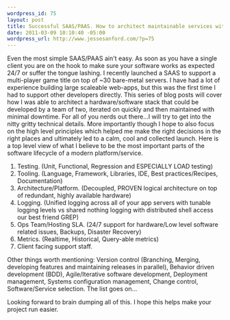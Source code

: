 ```yaml
--- 
wordpress_id: 75
layout: post
title: Successful SAAS/PAAS. How to architect maintainable services without killing yourself.
date: 2011-03-09 10:10:40 -05:00
wordpress_url: http://www.jessesanford.com/?p=75
---
```

Even the most simple SAAS/PAAS ain't easy. As soon as you have a single client you are on the hook to make sure your software works as expected 24/7 or suffer the tongue lashing. I recently launched a SAAS to support a multi-player game title on top of ~30 bare-metal servers. I have had a lot of experience building large scaleable web-apps, but this was the first time I had to support other developers directly. This series of blog posts will cover how I was able to architect a hardware/software stack that could be developed by a team of two, iterated on quickly and then maintained with minimal downtime. For all of you nerds out there...I will try to get into the nitty gritty technical details. More importantly though I hope to also focus on the high level principles which helped me make the right decisions in the right places and ultimately led to a calm, cool and collected launch. Here is a top level view of what I believe to be the most important parts of the software lifecycle of a modern platform/service.

1) Testing. (Unit, Functional, Regression and ESPECIALLY LOAD testing)
2) Tooling. (Language, Framework, Libraries, IDE, Best practices/Recipes, Documentation)
3) Architecture/Platform. (Decoupled, PROVEN logical architecture on top of redundant, highly available hardware)
4) Logging. (Unified logging across all of your app servers with tunable logging levels vs shared nothing logging with distributed shell access our best friend GREP)
5) Ops Team/Hosting SLA. (24/7 support for hardware/Low level software related issues, Backups, Disaster Recovery)
6) Metrics. (Realtime, Historical, Query-able metrics)
7) Client facing support staff.

Other things worth mentioning:
Version control (Branching, Merging, developing features and maintaining releases in parallel), Behavior driven development (BDD), Agile/Iterative software development, Deployment management, Systems configuration management, Change control, Software/Service selection. The list goes on...

Looking forward to brain dumping all of this. I hope this helps make your project run easier.
